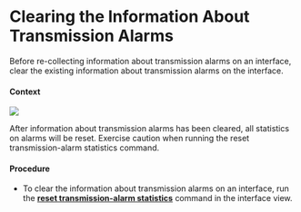 Clearing the Information About Transmission Alarms
==================================================

Before re-collecting information about transmission alarms on an interface, clear the existing information about transmission alarms on the interface.

#### Context

![](../../../../public_sys-resources/notice_3.0-en-us.png) 

After information about transmission alarms has been cleared, all statistics on alarms will be reset. Exercise caution when running the reset transmission-alarm statistics command.



#### Procedure

* To clear the information about transmission alarms on an interface, run the [**reset transmission-alarm statistics**](cmdqueryname=reset+transmission-alarm+statistics) command in the interface view.